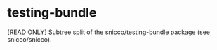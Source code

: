 # testing-bundle
[READ ONLY] Subtree split of the snicco/testing-bundle package (see snicco/snicco).
